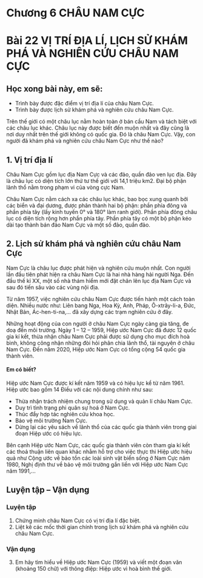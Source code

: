 # Chương 6 CHÂU NAM CỰC

# Bài 22 VỊ TRÍ ĐỊA LÍ, LỊCH SỬ KHÁM PHÁ VÀ NGHIÊN CỨU CHÂU NAM CỰC

## Học xong bài này, em sẽ:
- Trình bày được đặc điểm vị trí địa lí của châu Nam Cực.
- Trình bày được lịch sử khám phá và nghiên cứu châu Nam Cực.

Trên thế giới có một châu lục nằm hoàn toàn ở bán cầu Nam và tách biệt với các châu lục khác. Châu lục này được biết đến muộn nhất và đây cũng là nơi duy nhất trên thế giới không có quốc gia. Đó là châu Nam Cực.
Vậy, con người đã khám phá và nghiên cứu châu Nam Cực như thế nào?

## 1. Vị trí địa lí

Châu Nam Cực gồm lục địa Nam Cực và các đảo, quần đảo ven lục địa. Đây là châu lục có diện tích lớn thứ tư thế giới với 14,1 triệu km2. Đại bộ phận lãnh thổ nằm trong phạm vi của vòng cực Nam.

Châu Nam Cực nằm cách xa các châu lục khác, bao bọc xung quanh bởi các biển và đại dương, được phân thành hai bộ phận: phần phía đông và phần phía tây (lấy kinh tuyến 0° và 180° làm ranh giới). Phần phía đông châu lục có diện tích rộng hơn phần phía tây. Phần phía tây có một bộ phận kéo dài tạo thành bán đảo Nam Cực và một số đảo, quần đảo.

## 2. Lịch sử khám phá và nghiên cứu châu Nam Cực

Nam Cực là châu lục được phát hiện và nghiên cứu muộn nhất. Con người lần đầu tiên phát hiện ra châu Nam Cực là hai nhà hàng hải người Nga. Đến đầu thế kỉ XX, một số nhà thám hiểm mới đặt chân lên lục địa Nam Cực và sau đó tiến sâu vào các vùng nội địa.

Từ năm 1957, việc nghiên cứu châu Nam Cực được tiến hành một cách toàn diện. Nhiều nước như: Liên bang Nga, Hoa Kỳ, Anh, Pháp, Ô-xtrây-li-a, Đức, Nhật Bản, Ác-hen-ti-na,... đã xây dựng các trạm nghiên cứu ở đây.

Những hoạt động của con người ở châu Nam Cực ngày càng gia tăng, đe doạ đến môi trường. Ngày 1 – 12 – 1959, Hiệp ước Nam Cực đã được 12 quốc gia kí kết, thừa nhận châu Nam Cực phải được sử dụng cho mục đích hoà bình, không công nhận những đòi hỏi phân chia lãnh thổ, tài nguyên ở châu Nam Cực. Đến năm 2020, Hiệp ước Nam Cực có tổng cộng 54 quốc gia thành viên.

#### Em có biết?
Hiệp ước Nam Cực được kí kết năm 1959 và có hiệu lực kể từ năm 1961. Hiệp ước bao gồm 14 Điều với các nội dung chính như sau:
- Thừa nhận trách nhiệm chung trong sử dụng và quản lí châu Nam Cực.
- Duy trì tình trạng phi quân sự hoá ở Nam Cực.
- Thúc đẩy hợp tác nghiên cứu khoa học.
- Bảo vệ môi trường Nam Cực.
- Dừng lại các yêu sách về lãnh thổ của các quốc gia thành viên trong giai đoạn Hiệp ước có hiệu lực.

Bên cạnh Hiệp ước Nam Cực, các quốc gia thành viên còn tham gia kí kết các thoả thuận liên quan khác nhằm hỗ trợ cho việc thực thi Hiệp ước hiệu quả như Cộng ước về bảo tồn các loài sinh vật biển sống ở Nam Cực năm 1980, Nghị định thư về bảo vệ môi trường gắn liền với Hiệp ước Nam Cực năm 1991,...

## Luyện tập – Vận dụng

### Luyện tập

1. Chứng minh châu Nam Cực có vị trí địa lí đặc biệt.
2. Liệt kê các mốc thời gian chính trong lịch sử khám phá và nghiên cứu châu Nam Cực.

### Vận dụng

3. Em hãy tìm hiểu về Hiệp ước Nam Cực (1959) và viết một đoạn văn (khoảng 150 chữ) với thông điệp: Hiệp ước vì hoà bình thế giới.
